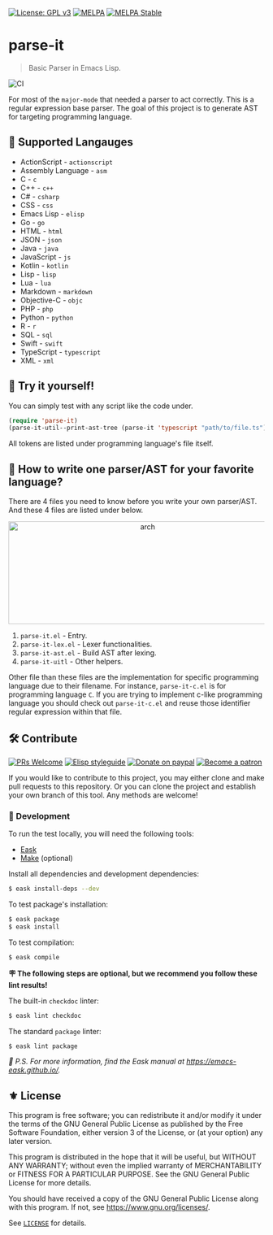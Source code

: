 [![License: GPL v3](https://img.shields.io/badge/License-GPL%20v3-blue.svg)](https://www.gnu.org/licenses/gpl-3.0)
[![MELPA](https://melpa.org/packages/parse-it-badge.svg)](https://melpa.org/#/parse-it)
[![MELPA Stable](https://stable.melpa.org/packages/parse-it-badge.svg)](https://stable.melpa.org/#/parse-it)

# parse-it
> Basic Parser in Emacs Lisp.

![CI](https://github.com/jcs-elpa/parse-it/workflows/CI/badge.svg)

For most of the `major-mode` that needed a parser to act correctly. This is
a regular expression base parser. The goal of this project is to generate AST for
targeting programming language.

## 🔨 Supported Langauges

* ActionScript - `actionscript`
* Assembly Language - `asm`
* C - `c`
* C++ - `c++`
* C# - `csharp`
* CSS - `css`
* Emacs Lisp - `elisp`
* Go - `go`
* HTML - `html`
* JSON - `json`
* Java - `java`
* JavaScript - `js`
* Kotlin - `kotlin`
* Lisp - `lisp`
* Lua - `lua`
* Markdown - `markdown`
* Objective-C - `objc`
* PHP - `php`
* Python - `python`
* R - `r`
* SQL - `sql`
* Swift - `swift`
* TypeScript - `typescript`
* XML - `xml`

## 🔰 Try it yourself!

You can simply test with any script like the code under.

```el
(require 'parse-it)
(parse-it-util--print-ast-tree (parse-it 'typescript "path/to/file.ts"))
```

All tokens are listed under programming language's file itself.

## 💫 How to write one parser/AST for your favorite language?

There are 4 files you need to know before you write your own parser/AST.
And these 4 files are listed under below.

<p align="center">
  <img alt="arch" src="./docs/arch.png" width="532" height="202">
</p>

1. `parse-it.el` - Entry.
2. `parse-it-lex.el` - Lexer functionalities.
3. `parse-it-ast.el` - Build AST after lexing.
4. `parse-it-uitl` - Other helpers.

Other file than these files are the implementation for specific programming
language due to their filename. For instance, `parse-it-c.el` is for programming
language `C`. If you are trying to implement c-like programming language you should check
out `parse-it-c.el` and reuse those identifier regular expression within that
file.

## 🛠️ Contribute

[![PRs Welcome](https://img.shields.io/badge/PRs-welcome-brightgreen.svg)](http://makeapullrequest.com)
[![Elisp styleguide](https://img.shields.io/badge/elisp-style%20guide-purple)](https://github.com/bbatsov/emacs-lisp-style-guide)
[![Donate on paypal](https://img.shields.io/badge/paypal-donate-1?logo=paypal&color=blue)](https://www.paypal.me/jcs090218)
[![Become a patron](https://img.shields.io/badge/patreon-become%20a%20patron-orange.svg?logo=patreon)](https://www.patreon.com/jcs090218)

If you would like to contribute to this project, you may either
clone and make pull requests to this repository. Or you can
clone the project and establish your own branch of this tool.
Any methods are welcome!

### 🔬 Development

To run the test locally, you will need the following tools:

- [Eask](https://emacs-eask.github.io/)
- [Make](https://www.gnu.org/software/make/) (optional)

Install all dependencies and development dependencies:

```sh
$ eask install-deps --dev
```

To test package's installation:

```sh
$ eask package
$ eask install
```

To test compilation:

```sh
$ eask compile
```

**🪧 The following steps are optional, but we recommend you follow these lint results!**

The built-in `checkdoc` linter:

```sh
$ eask lint checkdoc
```

The standard `package` linter:

```sh
$ eask lint package
```

*📝 P.S. For more information, find the Eask manual at https://emacs-eask.github.io/.*

## ⚜️ License

This program is free software; you can redistribute it and/or modify
it under the terms of the GNU General Public License as published by
the Free Software Foundation, either version 3 of the License, or
(at your option) any later version.

This program is distributed in the hope that it will be useful,
but WITHOUT ANY WARRANTY; without even the implied warranty of
MERCHANTABILITY or FITNESS FOR A PARTICULAR PURPOSE.  See the
GNU General Public License for more details.

You should have received a copy of the GNU General Public License
along with this program.  If not, see <https://www.gnu.org/licenses/>.

See [`LICENSE`](./LICENSE.txt) for details.
